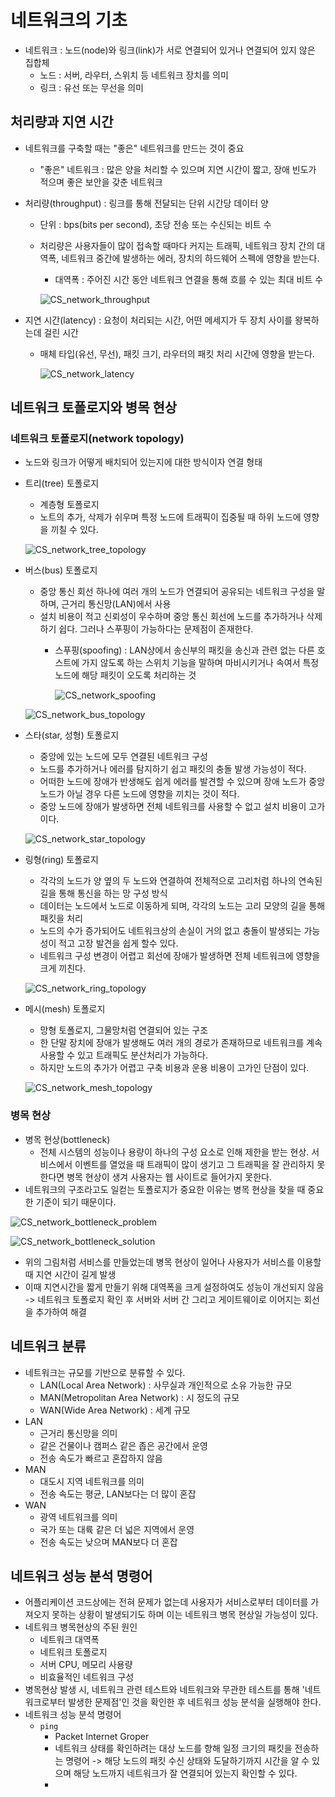 # 네트워크의 기초
* 네트워크 : 노드(node)와 링크(link)가 서로 연결되어 있거나 연결되어 있지 않은 집합체
    * 노드 : 서버, 라우터, 스위치 등 네트워크 장치를 의미
    * 링크 : 유선 또는 무선을 의미

## 처리량과 지연 시간
* 네트워크를 구축할 때는 "좋은" 네트워크를 만드는 것이 중요
    * "좋은" 네트워크 : 많은 양을 처리할 수 있으며 지연 시간이 짧고, 장애 빈도가 적으며 좋은 보안을 갖춘 네트워크
* 처리량(throughput) : 링크를 통해 전달되는 단위 시간당 데이터 양
    * 단위 : bps(bits per second), 초당 전송 또는 수신되는 비트 수
    * 처리량은 사용자들이 많이 접속할 때마다 커지는 트래픽, 네트워크 장치 간의 대역폭, 네트워크 중간에 발생하는 에러, 장치의 하드웨어 스펙에 영향을 받는다.
        * 대역폭 : 주어진 시간 동안 네트워크 연결을 통해 흐를 수 있는 최대 비트 수

        ![CS_network_throughput](../image/CS_network_throughput.png)

* 지연 시간(latency) : 요청이 처리되는 시간, 어떤 메세지가 두 장치 사이를 왕복하는데 걸린 시간
    * 매체 타입(유선, 무선), 패킷 크기, 라우터의 패킷 처리 시간에 영향을 받는다.

        ![CS_network_latency](../image/CS_network_latency.png)


## 네트워크 토폴로지와 병목 현상

### 네트워크 토폴로지(network topology)
* 노드와 링크가 어떻게 배치되어 있는지에 대한 방식이자 연결 형태

* 트리(tree) 토폴로지
    * 계층형 토폴로지
    * 노트의 추가, 삭제가 쉬우며 특정 노드에 트래픽이 집중될 때 하위 노드에 영향을 끼칠 수 있다.

    ![CS_network_tree_topology](../image/CS_network_tree_topology.png)

* 버스(bus) 토폴로지
    * 중앙 통신 회선 하나에 여러 개의 노드가 연결되어 공유되는 네트워크 구성을 말하며, 근거리 통신망(LAN)에서 사용
    * 설치 비용이 적고 신뢰성이 우수하며 중앙 통신 회선에 노드를 추가하거나 삭제하기 쉽다. 그러나 스푸핑이 가능하다는 문제점이 존재한다.
        * 스푸핑(spoofing) : LAN상에서 송신부의 패킷을 송신과 관련 없는 다른 호스트에 가지 않도록 하는 스위치 기능을 말하며 마비시키거나 속여서 특정 노드에 해당 패킷이 오도록 처리하는 것

            ![CS_network_spoofing](../image/CS_network_spoofing.png)

    ![CS_network_bus_topology](../image/CS_network_bus_topology.png)

* 스타(star, 성형) 토폴로지
    * 중앙에 있는 노드에 모두 연결된 네트워크 구성
    * 노드를 추가하거나 에러를 탐지하기 쉽고 패킷의 충돌 발생 가능성이 적다.
    * 어떠한 노드에 장애가 반생해도 쉽게 에러를 발견할 수 있으며 장애 노드가 중앙 노드가 아닐 경우 다른 노드에 영향을 끼치는 것이 적다.
    * 중앙 노드에 장애가 발생하면 전체 네트워크를 사용할 수 없고 설치 비용이 고가이다.

    ![CS_network_star_topology](../image/CS_network_star_topology.png)

* 링형(ring) 토폴로지
    * 각각의 노드가 양 옆의 두 노드와 연결하여 전체적으로 고리처럼 하나의 연속된 길을 통해 통신을 하는 망 구성 방식
    * 데이터는 노드에서 노드로 이동하게 되며, 각각의 노드는 고리 모양의 길을 통해 패킷을 처리
    * 노드의 수가 증가되어도 네트워크상의 손실이 거의 없고 충돌이 발생되는 가능성이 적고 고장 발견을 쉽게 할수 있다.
    * 네트워크 구성 변경이 어렵고 회선에 장애가 발생하면 전체 네트워크에 영향을 크게 끼친다.

    ![CS_network_ring_topology](../image/CS_network_ring_topology.png)

* 메시(mesh) 토폴로지
    * 망형 토폴로지, 그물망처럼 연결되어 있는 구조
    * 한 단말 장치에 장애가 발생해도 여러 개의 경로가 존재하므로 네트워크를 계속 사용할 수 있고 트래픽도 분산처리가 가능하다.
    * 하지만 노드의 추가가 어렵고 구축 비용과 운용 비용이 고가인 단점이 있다.

    ![CS_network_mesh_topology](../image/CS_network_mesh_topology.png)

### 병목 현상
* 병목 현상(bottleneck)
    * 전체 시스템의 성능이나 용량이 하나의 구성 요소로 인해 제한을 받는 현상. 서비스에서 이벤트를 열었을 때 트래픽이 많이 생기고 그 트래픽을 잘 관리하지 못한다면 병목 현상이 생겨 사용자는 웹 사이트로 들어가지 못한다.
* 네트워크의 구조라고도 일컫는 토폴로지가 중요한 이유는 병목 현상을 찾을 때 중요한 기준이 되기 때문이다.

![CS_network_bottleneck_problem](../image/CS_network_bottleneck_problem.png)

![CS_network_bottleneck_solution](../image/CS_network_bottleneck_solution.png)

* 위의 그림처럼 서비스를 만들었는데 병목 현상이 일어나 사용자가 서비스를 이용할 때 지연 시간이 길게 발생
* 이때 지연시간을 짧게 만들기 위해 대역폭을 크게 설정하여도 성능이 개선되지 않음 -> 네트워크 토폴로지 확인 후 서버와 서버 간 그리고 게이트웨이로 이어지는 회선을 추가하여 해결

## 네트워크 분류
* 네트워크는 규모를 기반으로 분류할 수 있다.
    * LAN(Local Area Network) : 사무실과 개인적으로 소유 가능한 규모
    * MAN(Metropolitan Area Network) : 시 정도의 규모
    * WAN(Wide Area Network) : 세계 규모
* LAN
    * 근거리 통신망을 의미
    * 같은 건물이나 캠퍼스 같은 좁은 공간에서 운영
    * 전송 속도가 빠르고 혼잡하지 않음
* MAN
    * 대도시 지역 네트워크를 의미
    * 전송 속도는 평균, LAN보다는 더 많이 혼잡
* WAN
    * 광역 네트워크를 의미
    * 국가 또는 대륙 같은 더 넓은 지역에서 운영
    * 전송 속도는 낮으며 MAN보다 더 혼잡

## 네트워크 성능 분석 명령어
* 어플리케이션 코드상에는 전혀 문제가 없는데 사용자가 서비스로부터 데이터를 가져오지 못하는 상황이 발생되기도 하며 이는 네트워크 병목 현상일 가능성이 있다.
* 네트워크 병목현상의 주된 원인
    * 네트워크 대역폭
    * 네트워크 토폴로지
    * 서버 CPU, 메모리 사용량
    * 비효율적인 네트워크 구성
* 병목현상 발생 시, 네트워크 관련 테스트와 네트워크와 무관한 테스트를 통해 '네트워크로부터 발생한 문제점'인 것을 확인한 후 네트워크 성능 분석을 실행해야 한다.
* 네트워크 성능 분석 명령어
    * `ping`
        * Packet Internet Groper
        * 네트워크 상태를 확인하려는 대상 노드를 향해 일정 크기의 패킷을 전송하는 명령어 -> 해당 노드의 패킷 수신 상태와 도달하기까지 시간을 알 수 있으며 해당 노드까지 네트워크가 잘 연결되어 있는지 확인할 수 있다.
        * 